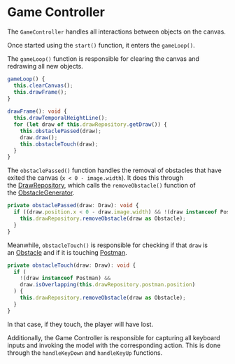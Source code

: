 # Game Controller

The `GameController` handles all interactions between objects on the canvas.

Once started using the `start()` function, it enters the `gameLoop()`.

The `gameLoop()` function is responsible for clearing the canvas and redrawing all new objects.

```Typescript 
gameLoop() {  
  this.clearCanvas();  
  this.drawFrame();  
}  
  
drawFrame(): void {  
  this.drawTemporalHeightLine();  
  for (let draw of this.drawRepository.getDraw()) {  
    this.obstaclePassed(draw);  
    draw.draw();  
    this.obstacleTouch(draw);  
  }  
}
```

The `obstaclePassed()` function handles the removal of obstacles that have exited the canvas (`x < 0 - image.width`). It does this through the [DrawRepository](./../models/drawRepository.md), which calls the `removeObstacle()` function of the [ObstacleGenerator](./../models/obstacleGenerator.md).

``` Typescript
private obstaclePassed(draw: Draw): void {  
  if ((draw.position.x < 0 - draw.image.width) && !(draw instanceof Postman)) {  
    this.drawRepository.removeObstacle(draw as Obstacle);  
  }  
}
```

Meanwhile, `obstacleTouch()` is responsible for checking if that `draw` is an [Obstacle](./../models/obstacle.md) and if it is touching [Postman](./../models/postman.md).

```Typescript
private obstacleTouch(draw: Draw): void {  
  if (
	!(draw instanceof Postman) && 
	draw.isOverlapping(this.drawRepository.postman.position)
  ) {  
    this.drawRepository.removeObstacle(draw as Obstacle);  
  }  
}
```

In that case, if they touch, the player will have lost.

Additionally, the Game Controller is responsible for capturing all keyboard inputs and invoking the model with the corresponding action. This is done through the `handleKeyDown` and `handleKeyUp` functions.